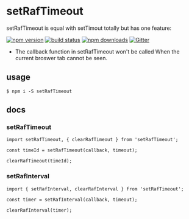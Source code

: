 # setRafTimeout

setRafTimeout is equal with setTimout totally but has one feature:

[![npm version](https://badge.fury.io/js/setRafTimeout.png)](https://badge.fury.io/js/setRafTimeout)
[![build status](https://travis-ci.org/jasonHzq/setRafTimeout.svg)](https://travis-ci.org/jasonHzq/setRafTimeout)
[![npm downloads](https://img.shields.io/npm/dt/setRafTimeout.svg?style=flat-square)](https://www.npmjs.com/package/setRafTimeout)
[![Gitter](https://badges.gitter.im/jasonHzq/setRafTimeout.svg)](https://gitter.im/jasonHzq/react-smooth?utm_source=badge&utm_medium=badge&utm_campaign=pr-badge)

* The callback function in setRafTimeout won't be called When the current broswer tab cannot be seen.

## usage

```
$ npm i -S setRafTimeout
```

## docs

### setRafTimeout

```
import setRafTimeout, { clearRafTimeout } from 'setRafTimeout';

const timeId = setRafTimeout(callback, timeout);

clearRafTimeout(timeId);
```

### setRafInterval

```
import { setRafInterval, clearRafInterval } from 'setRafTimeout';

const timer = setRafInterval(callback, timeout);

clearRafInterval(timer);
```
